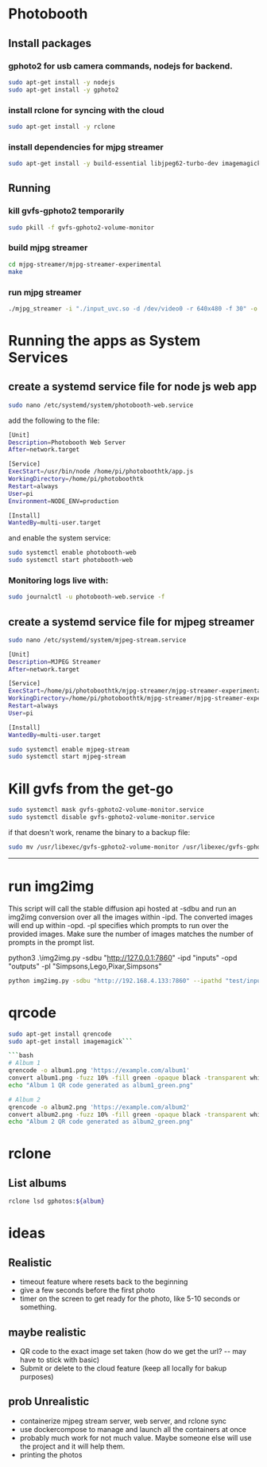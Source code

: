 # Photobooth

## Install packages

### gphoto2 for usb camera commands, nodejs for backend.

```bash
sudo apt-get install -y nodejs
sudo apt-get install -y gphoto2
```

### install rclone for syncing with the cloud

```bash
sudo apt-get install -y rclone
```

### install dependencies for mjpg streamer

```bash
sudo apt-get install -y build-essential libjpeg62-turbo-dev imagemagick libv4l-dev cmake git
```

## Running

### kill gvfs-gphoto2 temporarily

```bash
sudo pkill -f gvfs-gphoto2-volume-monitor
```

### build mjpg streamer

```bash
cd mjpg-streamer/mjpg-streamer-experimental
make
```

### run mjpg streamer

```bash
./mjpg_streamer -i "./input_uvc.so -d /dev/video0 -r 640x480 -f 30" -o "./output_http.so -w ./www"
```

# Running the apps as System Services

## create a systemd service file for node js web app

```bash
sudo nano /etc/systemd/system/photobooth-web.service
```

add the following to the file:

```sh
[Unit]
Description=Photobooth Web Server
After=network.target

[Service]
ExecStart=/usr/bin/node /home/pi/photoboothtk/app.js
WorkingDirectory=/home/pi/photoboothtk
Restart=always
User=pi
Environment=NODE_ENV=production

[Install]
WantedBy=multi-user.target
```

and enable the system service:

```bash
sudo systemctl enable photobooth-web
sudo systemctl start photobooth-web
```

### Monitoring logs live with:

```bash
sudo journalctl -u photobooth-web.service -f
```

## create a systemd service file for mjpeg streamer

```bash
sudo nano /etc/systemd/system/mjpeg-stream.service
```

```bash
[Unit]
Description=MJPEG Streamer
After=network.target

[Service]
ExecStart=/home/pi/photoboothtk/mjpg-streamer/mjpg-streamer-experimental/mjpg_streamer -i "./input_uvc.so -d /dev/video0 -r 1080x1080 -f 30" -o "./output_http.so -w ./www"
WorkingDirectory=/home/pi/photoboothtk/mjpg-streamer/mjpg-streamer-experimental
Restart=always
User=pi

[Install]
WantedBy=multi-user.target
```

```bash
sudo systemctl enable mjpeg-stream
sudo systemctl start mjpeg-stream
```

# Kill gvfs from the get-go

```bash
sudo systemctl mask gvfs-gphoto2-volume-monitor.service
sudo systemctl disable gvfs-gphoto2-volume-monitor.service
```

if that doesn't work, rename the binary to a backup file:

```bash
sudo mv /usr/libexec/gvfs-gphoto2-volume-monitor /usr/libexec/gvfs-gphoto2-volume-monitor.bak
```

---

# run img2img

This script will call the stable diffusion api hosted at -sdbu and run an img2img conversion over all the images within -ipd.
The converted images will end up within -opd. -pl specifies which prompts to run over the provided images. Make sure the number
of images matches the number of prompts in the prompt list.

python3 .\img2img.py -sdbu "http://127.0.0.1:7860" -ipd "inputs" -opd "outputs" -pl "Simpsons,Lego,Pixar,Simpsons"


```bash
python img2img.py -sdbu "http://192.168.4.133:7860" --ipathd "test/inputs" --opathd "test/outputs" --rpath "ai_images" --promptlist "Medieval,Medieval,Lego,Medieval"
```
# qrcode
```bash
sudo apt-get install qrencode
sudo apt-get install imagemagick```

```bash
# Album 1
qrencode -o album1.png 'https://example.com/album1'
convert album1.png -fuzz 10% -fill green -opaque black -transparent white album1_green.png
echo "Album 1 QR code generated as album1_green.png"

# Album 2
qrencode -o album2.png 'https://example.com/album2'
convert album2.png -fuzz 10% -fill green -opaque black -transparent white album2_green.png
echo "Album 2 QR code generated as album2_green.png"
```

# rclone
## List albums
```bash
rclone lsd gphotos:${album}
```


# ideas

## Realistic

- timeout feature where resets back to the beginning
- give a few seconds before the first photo
- timer on the screen to get ready for the photo, like 5-10 seconds or something.

## maybe realistic

- QR code to the exact image set taken (how do we get the url? -- may have to stick with basic)
- Submit or delete to the cloud feature (keep all locally for bakup purposes)

## prob Unrealistic

- containerize mjpeg stream server, web server, and rclone sync
- use dockercompose to manage and launch all the containers at once
- probably much work for not much value. Maybe someone else will use the project and it will help them.
- printing the photos
